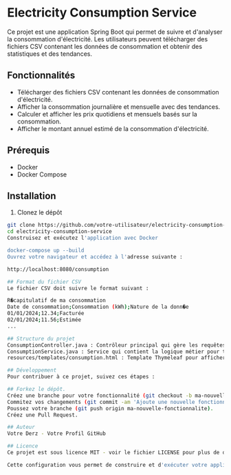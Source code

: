# Electricity Consumption Service

Ce projet est une application Spring Boot qui permet de suivre et d'analyser la consommation d'électricité. Les utilisateurs peuvent télécharger des fichiers CSV contenant les données de consommation et obtenir des statistiques et des tendances.

## Fonctionnalités

- Télécharger des fichiers CSV contenant les données de consommation d'électricité.
- Afficher la consommation journalière et mensuelle avec des tendances.
- Calculer et afficher les prix quotidiens et mensuels basés sur la consommation.
- Afficher le montant annuel estimé de la consommation d'électricité.

## Prérequis

- Docker
- Docker Compose

## Installation

1. Clonez le dépôt

```bash
git clone https://github.com/votre-utilisateur/electricity-consumption-service.git
cd electricity-consumption-service
Construisez et exécutez l'application avec Docker

docker-compose up --build
Ouvrez votre navigateur et accédez à l'adresse suivante :

http://localhost:8080/consumption

## Format du fichier CSV
Le fichier CSV doit suivre le format suivant :

R�capitulatif de ma consommation
Date de consommation;Consommation (kWh);Nature de la donn�e
01/01/2024;12.34;Facturée
02/01/2024;11.56;Estimée
...

## Structure du projet
ConsumptionController.java : Contrôleur principal qui gère les requêtes HTTP.
ConsumptionService.java : Service qui contient la logique métier pour traiter les données de consommation.
resources/templates/consumption.html : Template Thymeleaf pour afficher les données de consommation.

## Développement
Pour contribuer à ce projet, suivez ces étapes :

## Forkez le dépôt.
Créez une branche pour votre fonctionnalité (git checkout -b ma-nouvelle-fonctionnalite).
Commitez vos changements (git commit -am 'Ajoute une nouvelle fonctionnalité').
Poussez votre branche (git push origin ma-nouvelle-fonctionnalite).
Créez une Pull Request.

## Auteur
Votre Derz - Votre Profil GitHub

## Licence
Ce projet est sous licence MIT - voir le fichier LICENSE pour plus de détails.

Cette configuration vous permet de construire et d'exécuter votre application Spring Boot dans un conteneur Docker, facilitant ainsi le déploiement et la gestion de l'application.
